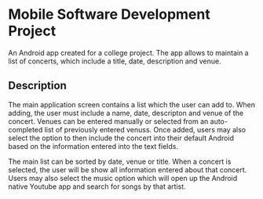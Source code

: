 # Mobile Software Development Project
An Android app created for a college project. The app allows to maintain a list of concerts, which include a title, date, description and venue.

## Description
The main application screen contains a list which the user can add to. When adding, the user must include a name, date, descripton and venue of the concert. Venues can be entered manually or selected from an auto-completed list of previously entered venuss. Once added, users may also select the option to then include the concert into their default Android based on the information entered into the text fields.

The main list can be sorted by date, venue or title. When a concert is selected, the user will be show all information entered about that concert. Users may also select the music option which will open up the Android native Youtube app and search for songs by that artist.
